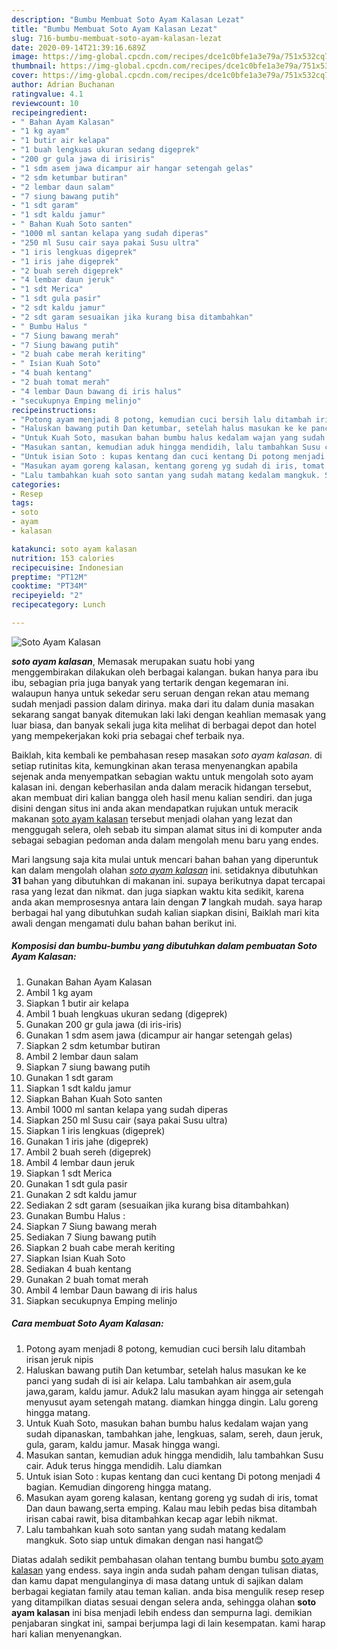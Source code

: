 ```yaml
---
description: "Bumbu Membuat Soto Ayam Kalasan Lezat"
title: "Bumbu Membuat Soto Ayam Kalasan Lezat"
slug: 716-bumbu-membuat-soto-ayam-kalasan-lezat
date: 2020-09-14T21:39:16.689Z
image: https://img-global.cpcdn.com/recipes/dce1c0bfe1a3e79a/751x532cq70/soto-ayam-kalasan-foto-resep-utama.jpg
thumbnail: https://img-global.cpcdn.com/recipes/dce1c0bfe1a3e79a/751x532cq70/soto-ayam-kalasan-foto-resep-utama.jpg
cover: https://img-global.cpcdn.com/recipes/dce1c0bfe1a3e79a/751x532cq70/soto-ayam-kalasan-foto-resep-utama.jpg
author: Adrian Buchanan
ratingvalue: 4.1
reviewcount: 10
recipeingredient:
- " Bahan Ayam Kalasan"
- "1 kg ayam"
- "1 butir air kelapa"
- "1 buah lengkuas ukuran sedang digeprek"
- "200 gr gula jawa di irisiris"
- "1 sdm asem jawa dicampur air hangar setengah gelas"
- "2 sdm ketumbar butiran"
- "2 lembar daun salam"
- "7 siung bawang putih"
- "1 sdt garam"
- "1 sdt kaldu jamur"
- " Bahan Kuah Soto santen"
- "1000 ml santan kelapa yang sudah diperas"
- "250 ml Susu cair saya pakai Susu ultra"
- "1 iris lengkuas digeprek"
- "1 iris jahe digeprek"
- "2 buah sereh digeprek"
- "4 lembar daun jeruk"
- "1 sdt Merica"
- "1 sdt gula pasir"
- "2 sdt kaldu jamur"
- "2 sdt garam sesuaikan jika kurang bisa ditambahkan"
- " Bumbu Halus "
- "7 Siung bawang merah"
- "7 Siung bawang putih"
- "2 buah cabe merah keriting"
- " Isian Kuah Soto"
- "4 buah kentang"
- "2 buah tomat merah"
- "4 lembar Daun bawang di iris halus"
- "secukupnya Emping melinjo"
recipeinstructions:
- "Potong ayam menjadi 8 potong, kemudian cuci bersih lalu ditambah irisan jeruk nipis"
- "Haluskan bawang putih Dan ketumbar, setelah halus masukan ke ke panci yang sudah di isi air kelapa. Lalu tambahkan air asem,gula jawa,garam, kaldu jamur. Aduk2 lalu masukan ayam hingga air setengah menyusut ayam setengah matang. diamkan hingga dingin. Lalu goreng hingga matang."
- "Untuk Kuah Soto, masukan bahan bumbu halus kedalam wajan yang sudah dipanaskan, tambahkan jahe, lengkuas, salam, sereh, daun jeruk, gula, garam, kaldu jamur. Masak hingga wangi."
- "Masukan santan, kemudian aduk hingga mendidih, lalu tambahkan Susu cair. Aduk terus hingga mendidih. Lalu diamkan"
- "Untuk isian Soto : kupas kentang dan cuci kentang Di potong menjadi 4 bagian. Kemudian dingoreng hingga matang."
- "Masukan ayam goreng kalasan, kentang goreng yg sudah di iris, tomat Dan daun bawang,serta emping. Kalau mau lebih pedas bisa ditambah irisan cabai rawit, bisa ditambahkan kecap agar lebih nikmat."
- "Lalu tambahkan kuah soto santan yang sudah matang kedalam mangkuk. Soto siap untuk dimakan dengan nasi hangat😊"
categories:
- Resep
tags:
- soto
- ayam
- kalasan

katakunci: soto ayam kalasan 
nutrition: 153 calories
recipecuisine: Indonesian
preptime: "PT12M"
cooktime: "PT34M"
recipeyield: "2"
recipecategory: Lunch

---
```



![Soto Ayam Kalasan](https://img-global.cpcdn.com/recipes/dce1c0bfe1a3e79a/751x532cq70/soto-ayam-kalasan-foto-resep-utama.jpg)

<b><i>soto ayam kalasan</i></b>, Memasak merupakan suatu hobi yang menggembirakan dilakukan oleh berbagai kalangan. bukan hanya para ibu ibu, sebagian pria juga banyak yang tertarik dengan kegemaran ini. walaupun hanya untuk sekedar seru seruan dengan rekan atau memang sudah menjadi passion dalam dirinya. maka dari itu dalam dunia masakan sekarang sangat banyak ditemukan laki laki dengan keahlian memasak yang luar biasa, dan banyak sekali juga kita melihat di berbagai depot dan hotel yang mempekerjakan koki pria sebagai chef terbaik nya.

Baiklah, kita kembali ke pembahasan resep masakan <i>soto ayam kalasan</i>. di setiap rutinitas kita, kemungkinan akan terasa menyenangkan apabila sejenak anda menyempatkan sebagian waktu untuk mengolah soto ayam kalasan ini. dengan keberhasilan anda dalam meracik hidangan tersebut, akan membuat diri kalian bangga oleh hasil menu kalian sendiri. dan juga disini dengan situs ini anda akan mendapatkan rujukan untuk meracik makanan <u>soto ayam kalasan</u> tersebut menjadi olahan yang lezat dan menggugah selera, oleh sebab itu simpan alamat situs ini di komputer anda sebagai sebagian pedoman anda dalam mengolah menu baru yang endes.




Mari langsung saja kita mulai untuk mencari bahan bahan yang diperuntuk kan dalam mengolah olahan <u><i>soto ayam kalasan</i></u> ini. setidaknya dibutuhkan <b>31</b> bahan yang dibutuhkan di makanan ini. supaya berikutnya dapat tercapai rasa yang lezat dan nikmat. dan juga siapkan waktu kita sedikit, karena anda akan memprosesnya antara lain dengan <b>7</b> langkah mudah. saya harap berbagai hal yang dibutuhkan sudah kalian siapkan disini, Baiklah mari kita awali dengan mengamati dulu bahan bahan berikut ini.

<!--inarticleads1-->

##### Komposisi dan bumbu-bumbu yang dibutuhkan dalam pembuatan Soto Ayam Kalasan:

1. Gunakan  Bahan Ayam Kalasan
1. Ambil 1 kg ayam
1. Siapkan 1 butir air kelapa
1. Ambil 1 buah lengkuas ukuran sedang (digeprek)
1. Gunakan 200 gr gula jawa (di iris-iris)
1. Gunakan 1 sdm asem jawa (dicampur air hangar setengah gelas)
1. Siapkan 2 sdm ketumbar butiran
1. Ambil 2 lembar daun salam
1. Siapkan 7 siung bawang putih
1. Gunakan 1 sdt garam
1. Siapkan 1 sdt kaldu jamur
1. Siapkan  Bahan Kuah Soto santen
1. Ambil 1000 ml santan kelapa yang sudah diperas
1. Siapkan 250 ml Susu cair (saya pakai Susu ultra)
1. Siapkan 1 iris lengkuas (digeprek)
1. Gunakan 1 iris jahe (digeprek)
1. Ambil 2 buah sereh (digeprek)
1. Ambil 4 lembar daun jeruk
1. Siapkan 1 sdt Merica
1. Gunakan 1 sdt gula pasir
1. Gunakan 2 sdt kaldu jamur
1. Sediakan 2 sdt garam (sesuaikan jika kurang bisa ditambahkan)
1. Gunakan  Bumbu Halus :
1. Siapkan 7 Siung bawang merah
1. Sediakan 7 Siung bawang putih
1. Siapkan 2 buah cabe merah keriting
1. Siapkan  Isian Kuah Soto
1. Sediakan 4 buah kentang
1. Gunakan 2 buah tomat merah
1. Ambil 4 lembar Daun bawang di iris halus
1. Siapkan secukupnya Emping melinjo




<!--inarticleads2-->

##### Cara membuat Soto Ayam Kalasan:

1. Potong ayam menjadi 8 potong, kemudian cuci bersih lalu ditambah irisan jeruk nipis
1. Haluskan bawang putih Dan ketumbar, setelah halus masukan ke ke panci yang sudah di isi air kelapa. Lalu tambahkan air asem,gula jawa,garam, kaldu jamur. Aduk2 lalu masukan ayam hingga air setengah menyusut ayam setengah matang. diamkan hingga dingin. Lalu goreng hingga matang.
1. Untuk Kuah Soto, masukan bahan bumbu halus kedalam wajan yang sudah dipanaskan, tambahkan jahe, lengkuas, salam, sereh, daun jeruk, gula, garam, kaldu jamur. Masak hingga wangi.
1. Masukan santan, kemudian aduk hingga mendidih, lalu tambahkan Susu cair. Aduk terus hingga mendidih. Lalu diamkan
1. Untuk isian Soto : kupas kentang dan cuci kentang Di potong menjadi 4 bagian. Kemudian dingoreng hingga matang.
1. Masukan ayam goreng kalasan, kentang goreng yg sudah di iris, tomat Dan daun bawang,serta emping. Kalau mau lebih pedas bisa ditambah irisan cabai rawit, bisa ditambahkan kecap agar lebih nikmat.
1. Lalu tambahkan kuah soto santan yang sudah matang kedalam mangkuk. Soto siap untuk dimakan dengan nasi hangat😊




Diatas adalah sedikit pembahasan olahan tentang bumbu bumbu <u>soto ayam kalasan</u> yang endess. saya ingin anda sudah paham dengan tulisan diatas, dan kamu dapat mengulanginya di masa datang untuk di sajikan dalam berbagai kegiatan family atau teman kalian. anda bisa mengulik resep resep yang ditampilkan diatas sesuai dengan selera anda, sehingga olahan <b>soto ayam kalasan</b> ini bisa menjadi lebih endess dan sempurna lagi. demikian penjabaran singkat ini, sampai berjumpa lagi di lain kesempatan. kami harap hari kalian menyenangkan.
